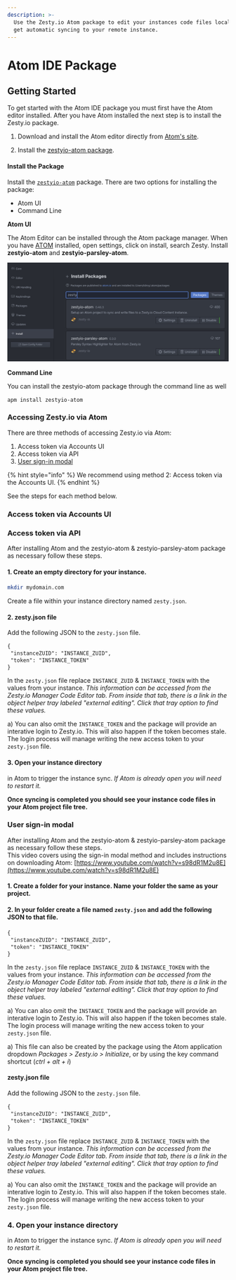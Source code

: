 ```yaml
---
description: >-
  Use the Zesty.io Atom package to edit your instances code files locally and
  get automatic syncing to your remote instance.
---
```


# Atom IDE Package

## Getting Started 

To get started with the Atom IDE package you must first have the Atom editor installed. After you have Atom installed the next step is to install the Zesty.io package.   
  
1. Download and install the Atom editor directly from [Atom's site](https://atom.io/).  

2. Install the [zestyio-atom package](https://atom.io/packages/zestyio-atom). 

#### Install the Package

Install the [`zestyio-atom`](https://atom.io/packages/zestyio-atom) package. There are two options for installing the package: 

* Atom UI
* Command Line

**Atom UI**

The Atom Editor can be installed through the Atom package manager. When you have [ATOM](https://atom.io) installed, open settings, click on install, search Zesty. Install **zestyio-atom** and **zestyio-parsley-atom**.

![Snap shot of searching for Zesty Plugin in the ATOM Editor](../.gitbook/assets/image%20%283%29.png)

**Command Line**

You can install the zestyio-atom package through the command line as well

```text
apm install zestyio-atom
```

### Accessing Zesty.io via Atom

There are three methods of accessing Zesty.io via Atom:

1. Access token via Accounts UI
2. Access token via API
3.  [User sign-in modal](https://zesty.org/tools/atom-package#user-sign-in-modal)

{% hint style="info" %}
We recommend using method 2: Access token via the Accounts UI.
{% endhint %}

See the steps for each method below. 

### Access token via Accounts UI

### Access token via API

After installing Atom and the zestyio-atom & zestyio-parsley-atom package as necessary follow these steps.

#### 1. Create an empty directory for your instance.

```bash
mkdir mydomain.com
```

Create a file within your instance directory named `zesty.json`.

#### 2. zesty.json file

Add the following JSON to the `zesty.json` file.

```text
{
 "instanceZUID": "INSTANCE_ZUID",
 "token": "INSTANCE_TOKEN"
}
```

In the `zesty.json` file replace `INSTANCE_ZUID` & `INSTANCE_TOKEN` with the values from your instance. _This information can be accessed from the Zesty.io Manager Code Editor tab. From inside that tab, there is a link in the object helper tray labeled "external editing". Click that tray option to find these values._

a\) You can also omit the `INSTANCE_TOKEN` and the package will provide an interative login to Zesty.io. This will also happen if the token becomes stale. The login process will manage writing the new access token to your `zesty.json` file.

#### 3. Open your instance directory 

in Atom to trigger the instance sync. _If Atom is already open you will need to restart it._

**Once syncing is completed you should see your instance code files in your Atom project file tree.**

### User sign-in modal

After installing Atom and the zestyio-atom & zestyio-parsley-atom package as necessary follow these steps.  
This video covers using the sign-in modal method and includes instructions on  downloading Atom: [https://www.youtube.com/watch?v=s98dR1M2u8E](https://www.youtube.com/watch?v=s98dR1M2u8E)

#### 1. Create a folder for your instance. Name your folder the same as your project.

#### 2. In your folder create a file named `zesty.json` and add the following JSON to that file.

```text
{
 "instanceZUID": "INSTANCE_ZUID",
 "token": "INSTANCE_TOKEN"
}
```

In the `zesty.json` file replace `INSTANCE_ZUID` & `INSTANCE_TOKEN` with the values from your instance. _This information can be accessed from the Zesty.io Manager Code Editor tab. From inside that tab, there is a link in the object helper tray labeled "external editing". Click that tray option to find these values._

a\) You can also omit the `INSTANCE_TOKEN` and the package will provide an interative login to Zesty.io. This will also happen if the token becomes stale. The login process will manage writing the new access token to your `zesty.json` file.











a\) This file can also be created by the package using the Atom application dropdown _Packages &gt; Zesty.io &gt; Initialize_, or by using the key command shortcut \(_ctrl + alt + i_\)

#### zesty.json file

Add the following JSON to the `zesty.json` file.

```text
{
 "instanceZUID": "INSTANCE_ZUID",
 "token": "INSTANCE_TOKEN"
}
```

In the `zesty.json` file replace `INSTANCE_ZUID` & `INSTANCE_TOKEN` with the values from your instance. _This information can be accessed from the Zesty.io Manager Code Editor tab. From inside that tab, there is a link in the object helper tray labeled "external editing". Click that tray option to find these values._

a\) You can also omit the `INSTANCE_TOKEN` and the package will provide an interative login to Zesty.io. This will also happen if the token becomes stale. The login process will manage writing the new access token to your `zesty.json` file.

### 4. Open your instance directory 

in Atom to trigger the instance sync. _If Atom is already open you will need to restart it._

**Once syncing is completed you should see your instance code files in your Atom project file tree.**

